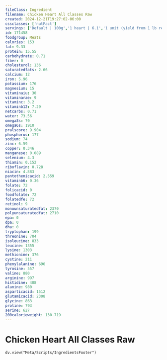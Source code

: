 ```yaml
---
fileClass: Ingredient
filename: Chicken Heart All Classes Raw
created: 2024-12-21T19:27:02-06:00
cssclasses: ['nutFact']
servings: ['Default | 100g','1 heart | 6.1','1 unit (yield from 1 lb ready-to-cook chicken) | 1.8']
id: 171458
foodgroup: Meats
calories: 153
fat: 9.33
protein: 15.55
carbohydrate: 0.71
fiber: 0
cholesterol: 136
saturatedfats: 2.66
calcium: 12
iron: 5.96
potassium: 176
magnesium: 15
vitaminaiu: 30
vitaminarae: 9
vitaminc: 3.2
vitaminb12: 7.29
netcarbs: 0.71
water: 73.56
omega3s: 70
omega6s: 1910
pralscore: 9.904
phosphorus: 177
sodium: 74
zinc: 6.59
copper: 0.346
manganese: 0.089
selenium: 4.3
thiamin: 0.152
riboflavin: 0.728
niacin: 4.883
pantothenicacid: 2.559
vitaminb6: 0.36
folate: 72
folicacid: 0
foodfolate: 72
folatedfe: 72
retinol: 9
monounsaturatedfat: 2370
polyunsaturatedfat: 2710
epa: 0
dpa: 0
dha: 0
tryptophan: 199
threonine: 704
isoleucine: 833
leucine: 1355
lysine: 1303
methionine: 376
cystine: 211
phenylalanine: 696
tyrosine: 557
valine: 880
arginine: 997
histidine: 408
alanine: 980
asparticacid: 1512
glutamicacid: 2308
glycine: 863
proline: 793
serine: 627
200calorieweight: 130.719
---
```


# Chicken Heart All Classes Raw

```dataviewjs
dv.view("Meta/Scripts/IngredientsFooter")
```